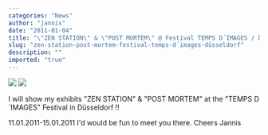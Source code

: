 ```yaml
---
categories: "News"
author: "jannis"
date: "2011-01-04"
title: "\"ZEN STATION\" & \"POST MORTEM\" @ Festival TEMPS D´IMAGES / Düsseldorf"
slug: "zen-station-post-mortem-festival-temps-d´images-düsseldorf"
description: ""
imported: "true"
---
```



![](JL271109019.jpg)
![](CIMG2920_0.jpg)  

I will show my exhibits "ZEN STATION" & "POST MORTEM" at the "TEMPS D´IMAGES"
Festival in Düsseldorf !!

[](http://www.tempsdimages.eu/#/germany/show/detail/663)

11.01.2011-15.01.2011
I'd would be fun to meet you there.
Cheers Jannis


